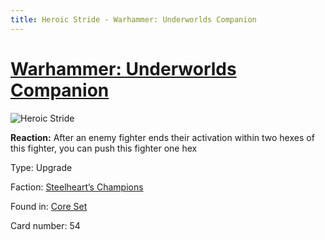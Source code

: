 ```yaml
---
title: Heroic Stride - Warhammer: Underworlds Companion
---
```


# [Warhammer: Underworlds Companion](https://guidokessels.github.io/wh-underworlds)

  

![Heroic Stride](https://warhammerunderworlds.com/wp-content/uploads/sites/6/2017/12/054_ENG-Heroic-Stride.png)

<b>Reaction:</b> After an enemy fighter ends their activation within two hexes of this fighter, you can push this fighter one hex

Type: Upgrade

Faction: [Steelheart’s Champions](https://guidokessels.github.io/wh-underworlds/factions/steelhearts-champions)

Found in: [Core Set](https://guidokessels.github.io/wh-underworlds/locations/core-set)

Card number: 54
